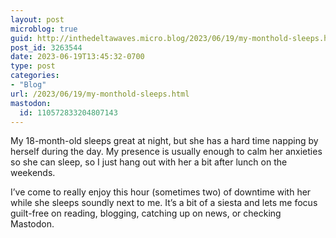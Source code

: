 ```yaml
---
layout: post
microblog: true
guid: http://inthedeltawaves.micro.blog/2023/06/19/my-monthold-sleeps.html
post_id: 3263544
date: 2023-06-19T13:45:32-0700
type: post
categories:
- "Blog"
url: /2023/06/19/my-monthold-sleeps.html
mastodon:
  id: 110572833204807143
---
```

My 18-month-old sleeps great at night, but she has a hard time napping by herself during the day. My presence is usually enough to calm her anxieties so she can sleep, so I just hang out with her a bit after lunch on the weekends. 

I’ve come to really enjoy this hour (sometimes two) of downtime with her while she sleeps soundly next to me. It’s a bit of a siesta and lets me focus guilt-free on reading, blogging, catching up on news, or checking Mastodon. 

